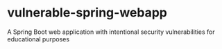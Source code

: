 # vulnerable-spring-webapp
A Spring Boot web application with intentional security vulnerabilities for educational purposes
